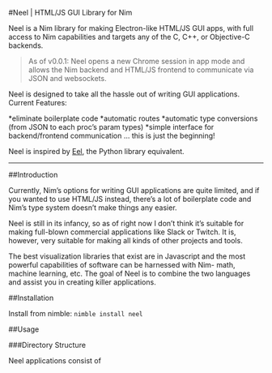 #Neel | HTML/JS GUI Library for Nim

Neel is a Nim library for making Electron-like HTML/JS GUI apps, with full access to Nim capabilities and targets any of the C, C++, or Objective-C backends.

>As of v0.0.1: Neel opens a new Chrome session in app mode and allows the Nim backend and HTML/JS frontend to communicate via JSON and websockets.

Neel is designed to take all the hassle out of writing GUI applications. Current Features:

*eliminate boilerplate code
*automatic routes
*automatic type conversions (from JSON to each proc’s param types)
*simple interface for backend/frontend communication
... this is just the beginning!

Neel is inspired by [Eel](https://github.com/samuelhwilliams/Eel), the Python library equivalent.

----------------------

##Introduction

Currently, Nim’s options for writing GUI applications are quite limited, and if you wanted to use HTML/JS instead, there’s a lot of boilerplate code and Nim’s type system doesn’t make things any easier.

Neel is still in its infancy, so as of right now I don’t think it’s suitable for making full-blown commercial applications like Slack or Twitch. It is, however, very suitable for making all kinds of other projects and tools.

The best visualization libraries that exist are in Javascript and the most powerful capabilities of software can be harnessed with Nim- math, machine learning, etc. The goal of Neel is to combine the two languages and assist you in creating killer applications.

##Installation

Install from nimble:
`nimble install neel`

##Usage

###Directory Structure

Neel applications consist of
